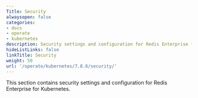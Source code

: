 ```yaml
---
Title: Security
alwaysopen: false
categories:
- docs
- operate
- kubernetes
description: Security settings and configuration for Redis Enterprise for Kubernetes
hideListLinks: false
linkTitle: Security
weight: 50
url: '/operate/kubernetes/7.8.6/security/'
---
```


This section contains security settings and configuration for Redis Enterprise for Kubernetes.


